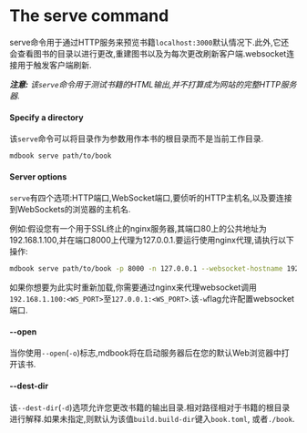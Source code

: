 # The serve command

serve命令用于通过HTTP服务来预览书籍`localhost:3000`默认情况下.此外,它还会查看图书的目录以进行更改,重建图书以及为每次更改刷新客户端.websocket连接用于触发客户端刷新.

***注意:*** *该`serve`命令用于测试书籍的HTML输出,并不打算成为网站的完整HTTP服务器.*

#### Specify a directory

该`serve`命令可以将目录作为参数用作本书的根目录而不是当前工作目录.

```bash
mdbook serve path/to/book
```

#### Server options

`serve`有四个选项:HTTP端口,WebSocket端口,要侦听的HTTP主机名,以及要连接到WebSockets的浏览器的主机名.

例如:假设您有一个用于SSL终止的nginx服务器,其端口80上的公共地址为192.168.1.100,并在端口8000上代理为127.0.0.1.要运行使用nginx代理,请执行以下操作:

```bash
mdbook serve path/to/book -p 8000 -n 127.0.0.1 --websocket-hostname 192.168.1.100
```

如果你想要为此实时重新加载,你需要通过nginx来代理websocket调用`192.168.1.100:<WS_PORT>`至`127.0.0.1:<WS_PORT>`.该`-w`flag允许配置websocket端口.

#### --open

当你使用`--open`(`-o`)标志,mdbook将在启动服务器后在您的默认Web浏览器中打开该书.

#### --dest-dir

该`--dest-dir`(`-d`)选项允许您更改书籍的输出目录.相对路径相对于书籍的根目录进行解释.如果未指定,则默认为该值`build.build-dir`键入`book.toml`, 或者`./book`.

